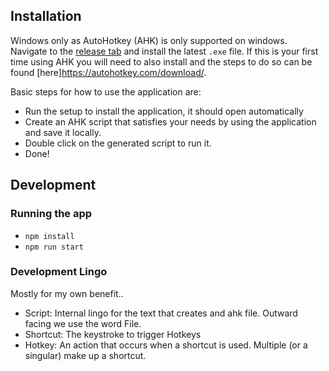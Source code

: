 ## Installation
Windows only as AutoHotkey (AHK) is only supported on windows.
Navigate to the [release tab](https://github.com/colefranz/AutoHotkeyInterface/releases) and install the latest `.exe` file.
If this is your first time using AHK you will need to also install and the steps to do so can be found [here]https://autohotkey.com/download/.

Basic steps for how to use the application are:
* Run the setup to install the application, it should open automatically
* Create an AHK script that satisfies your needs by using the application and save it locally.
* Double click on the generated script to run it.
* Done!

## Development

### Running the app
* `npm install`
* `npm run start`


### Development Lingo
Mostly for my own benefit..
* Script: Internal lingo for the text that creates and ahk file. Outward facing we use the word File.
* Shortcut: The keystroke to trigger Hotkeys
* Hotkey: An action that occurs when a shortcut is used. Multiple (or a singular) make up a shortcut.
